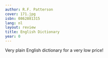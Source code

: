 ```yaml
---
author: R.F. Patterson
cover: 171.jpg
isbn: 0862881315
lang: nl
layout: review
title: English Dictionary
year: 0
---
```

Very plain English dictionary for a very low price!
